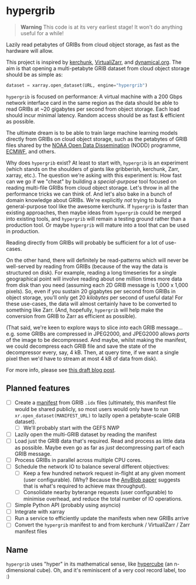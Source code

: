 # hypergrib

> **Warning**
> This code is at its very earliest stage! It won't do anything useful for a while!

Lazily read petabytes of GRIBs from cloud object storage, as fast as the hardware will allow.

This project is inspired by [kerchunk](https://fsspec.github.io/kerchunk/), [VirtualiZarr](https://github.com/zarr-developers/VirtualiZarr), and [dynamical.org](https://dynamical.org). The aim is that opening a multi-petabyte GRIB dataset from cloud object storage should be as simple as:

```python
dataset = xarray.open_dataset(URL, engine="hypergrib")
```

`hypergrib` is focused on performance: A virtual machine with a 200 Gbps network interface card in the same region as the data should be able to read GRIBs at ~20 gigabytes per second from object storage. Each load should incur minimal latency. Random access should be as fast & efficient as possible.

The ultimate dream is to be able to train large machine learning models directly from GRIBs on cloud object storage, such as the petabytes of GRIB files shared by the [NOAA Open Data Dissemination](https://www.noaa.gov/nodd) (NODD) programme, [ECMWF](https://www.ecmwf.int/en/forecasts/datasets/open-data), and others.

Why does `hypergrib` exist? At least to start with, `hypergrib` is an experiment (which stands on the shoulders of giants like gribberish, kerchunk, Zarr, xarray, etc.). The question we're asking with this experiment is: How fast can we go if we "cheat" by building a _special-purpose_ tool focused on reading multi-file GRIBs from cloud object storage. Let's throw in all the performance tricks we can think of. And let's also bake in a bunch of domain knowledge about GRIBs. We're explicitly _not_ trying to build a general-purpose tool like the awesome kerchunk. If `hypergrib` is faster than existing approaches, then maybe ideas from `hypergrib` could be merged into existing tools, and `hypergrib` will remain a testing ground rather than a production tool. Or maybe `hypergrib` will mature into a tool that can be used in production.

Reading directly from GRIBs will probably be sufficient for a lot of use-cases.

On the other hand, there will definitely be read-patterns which will never be well-served by reading from GRIBs (because of the way the data is structured on disk). For example, reading a long timeseries for a single geographical point will involve reading about one million times more data from disk than you need (assuming each 2D GRIB message is 1,000 x 1,000 pixels). So, even if you sustain 20 gigabytes per second from GRIBs in object storage, you'll only get 20 _kilobytes_ per second of useful data! For these use-cases, the data will almost certainly have to be converted to something like Zarr. (And, hopefully, `hypergrib` will help make the conversion from GRIB to Zarr as efficient as possible).

(That said, we're keen to explore ways to slice _into_ each GRIB message... e.g. some GRIBs are compressed in JPEG2000, and JPEG2000 allows _parts_ of the image to be decompressed. And maybe, whilst making the manifest, we could decompress each GRIB file and save the state of the decompressor every, say, 4 kB. Then, at query time, if we want a single pixel then we'd have to stream at most 4 kB of data from disk).

For more info, please see [this draft blog post](https://docs.google.com/document/d/1IHoAY3hnAu4aCJ1Vb62lQHI_GmIcMYMTkdM-nUbjmQ0).

## Planned features
- [ ] Create a [manifest](https://github.com/JackKelly/hypergrib/issues/1) from GRIB `.idx` files (ultimately, this manifest file would be shared publicly, so most users would only have to run `xr.open_dataset(MANIFEST_URL)` to lazily open a petabyte-scale GRIB dataset).
  - [ ] We'll probably start with the GEFS NWP
- [ ] Lazily open the multi-GRIB dataset by reading the manifest
- [ ] Load just the GRIB data that's required. Read and process as little data as possible. Maybe even go as far as _just_ decompressing part of each GRIB message.
- [ ] Process GRIBs in parallel across multiple CPU cores.
- [ ] Schedule the network IO to balance several different objectives:
  - [ ] Keep a few hundred network request in-flight at any given moment (user configurable). (Why? Because the [AnyBlob paper](https://www.vldb.org/pvldb/vol16/p2769-durner.pdf) suggests that is what's required to achieve max throughput).
  - [ ] Consolidate nearby byterange requests (user configurable) to minimise overhead, and reduce the total number of IO operations.
- [ ] Simple Python API (probably using asyncio)
- [ ] Integrate with xarray
- [ ] Run a service to efficiently update the manifests when new GRIBs arrive
- [ ] Convert the `hypergrib` manifest to and from kerchunk / VirtualiZarr / Zarr manifest files

## Name
`hypergrib` uses "hyper" in its mathematical sense, like [hypercube](https://en.wikipedia.org/wiki/Hypercube) (an n-dimensional cube). Oh, and it's reminiscent of a very cool record label, too :)
